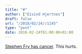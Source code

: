 ```yaml
---
title: "#"
author: ["Eivind Hjertnes"]
draft: false
url: "/2018/02/24//1145"
type: "post"
date: 2018-02-24T01:00:00+01:00
---
```


[Stephen Fry has
cancer](http://www.stephenfry.com/2018/02/mischievous/). This hurts.
